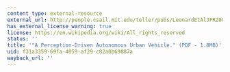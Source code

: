 ```yaml
---
content_type: external-resource
external_url: http://people.csail.mit.edu/teller/pubs/LeonardEtAlJFR2008.pdf
has_external_license_warning: true
license: https://en.wikipedia.org/wiki/All_rights_reserved
status: ''
title: '"A Perception-Driven Autonomous Urban Vehicle." (PDF - 1.8MB)'
uid: f31a3359-69fa-4059-af29-c82a0b69887a
wayback_url: ''
---
```

